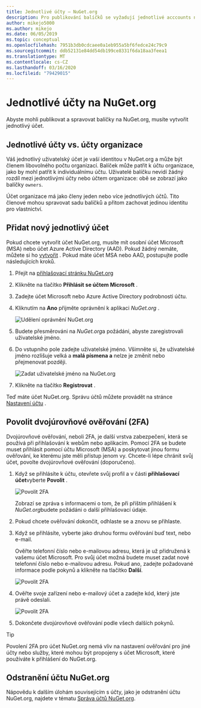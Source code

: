 ```yaml
---
title: Jednotlivé účty – NuGet.org
description: Pro publikování balíčků se vyžadují jednotlivé acccounts na NuGet.org.
author: mikejo5000
ms.author: mikejo
ms.date: 06/05/2019
ms.topic: conceptual
ms.openlocfilehash: 7951b3db0cdcaee0a1eb955a5bf6fedce24c79c9
ms.sourcegitcommit: ddb52131e84dd54db199ce8331f6da18aa3feea1
ms.translationtype: MT
ms.contentlocale: cs-CZ
ms.lasthandoff: 03/16/2020
ms.locfileid: "79429015"
---
```

# <a name="individual-accounts-on-nugetorg"></a>Jednotlivé účty na NuGet.org

Abyste mohli publikovat a spravovat balíčky na NuGet.org, musíte vytvořit jednotlivý účet.

## <a name="individual-accounts-vs-organization-accounts"></a>Jednotlivé účty vs. účty organizace

Váš jednotlivý uživatelský účet je vaší identitou v NuGet.org a může být členem libovolného počtu organizací. Balíček může patřit k účtu organizace, jako by mohl patřit k individuálnímu účtu. Uživatelé balíčku nevidí žádný rozdíl mezi jednotlivými účty nebo účtem organizace: obě se zobrazí jako balíčky `owners`.

Účet organizace má jako členy jeden nebo více jednotlivých účtů. Tito členové mohou spravovat sadu balíčků a přitom zachovat jedinou identitu pro vlastnictví.

## <a name="add-a-new-individual-account"></a>Přidat nový jednotlivý účet

Pokud chcete vytvořit účet NuGet.org, musíte mít osobní účet Microsoft (MSA) nebo účet Azure Active Directory (AAD). Pokud žádný nemáte, můžete si ho [vytvořit](https://signup.live.com) . Pokud máte účet MSA nebo AAD, postupujte podle následujících kroků.

1. Přejít na [přihlašovací stránku NuGet.org](https://www.nuget.org/users/account/LogOn)

1. Klikněte na tlačítko **Přihlásit se účtem Microsoft** .

1. Zadejte účet Microsoft nebo Azure Active Directory podrobnosti účtu.

1. Kliknutím na **Ano** přijměte oprávnění k aplikaci *NuGet.org* .

   ![Udělení oprávnění NuGet.org](media/nuget-org-permissions.png)

1. Budete přesměrováni na *NuGet.org*a požádáni, abyste zaregistrovali uživatelské jméno.

1. Do vstupního pole zadejte uživatelské jméno. Všimněte si, že uživatelské jméno rozlišuje velká a **malá písmena a** nelze je změnit nebo přejmenovat později.

   ![Zadat uživatelské jméno na NuGet.org](media/nuget-org-register.png) 

1. Klikněte na tlačítko **Registrovat** .

Teď máte účet NuGet.org. Správu účtů můžete provádět na stránce [Nastavení účtu](https://www.nuget.org/account) .

## <a name="enable-two-factor-authentication-2fa"></a>Povolit dvojúrovňové ověřování (2FA)

Dvojúrovňové ověřování, neboli 2FA, je další vrstva zabezpečení, která se používá při přihlašování k webům nebo aplikacím. Pomocí 2FA se budete muset přihlásit pomocí účtu Microsoft (MSA) a poskytovat jinou formu ověřování, ke kterému jste měli přístup jenom vy. Chcete-li lépe chránit svůj účet, povolte dvojúrovňové ověřování (doporučeno).

1. Když se přihlásíte k účtu, otevřete svůj profil a v části **přihlašovací účet**vyberte **Povolit** .

   ![Povolit 2FA](media/nuget-org-register-2fa.png)

   Zobrazí se zpráva s informacemi o tom, že při příštím přihlášení k *NuGet.org*budete požádáni o další přihlašovací údaje.

2. Pokud chcete ověřování dokončit, odhlaste se a znovu se přihlaste.

3. Když se přihlásíte, vyberte jako druhou formu ověřování buď text, nebo e-mail.

   Ověřte telefonní číslo nebo e-mailovou adresu, která je už přidružená k vašemu účet Microsoft. Pro svůj účet možná budete muset zadat nové telefonní číslo nebo e-mailovou adresu. Pokud ano, zadejte požadované informace podle pokynů a klikněte na tlačítko **Další**.

   ![Povolit 2FA](media/nuget-org-sign-in-2fa.png)

4. Ověřte svoje zařízení nebo e-mailový účet a zadejte kód, který jste právě odeslali.

   ![Povolit 2FA](media/nuget-org-enter-code-2fa.png)

5. Dokončete dvojúrovňové ověřování podle všech dalších pokynů.

> [!Tip]
> Povolení 2FA pro účet NuGet.org nemá vliv na nastavení ověřování pro jiné účty nebo služby, které mohou být propojeny s účet Microsoft, které používáte k přihlášení do NuGet.org.

## <a name="delete-a-nugetorg-account"></a>Odstranění účtu NuGet.org

Nápovědu k dalším úlohám souvisejícím s účty, jako je odstranění účtu NuGet.org, najdete v tématu [Správa účtů NuGet.org](nuget-org-faq.md#nugetorg-account-management).
